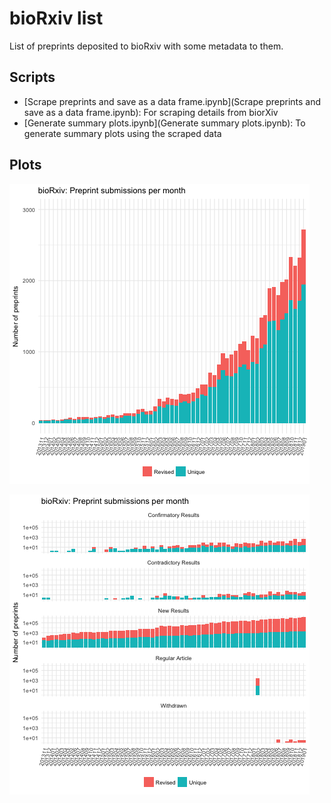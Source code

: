 # bioRxiv list
List of preprints deposited to bioRxiv with some metadata to them.

## Scripts
- [Scrape preprints and save as a data frame.ipynb](Scrape preprints and save as a data frame.ipynb): For scraping details from biorXiv
- [Generate summary plots.ipynb](Generate summary plots.ipynb): To generate summary plots using the scraped data

## Plots
![Number of preprints per month](num-of-preprints-per-month.png)

![Number of preprints per month per category](num-of-preprints-per-month-per-category.png)
